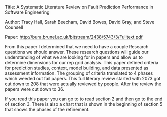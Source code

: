 Title: A Systematic Literature Review on Fault Prediction Performance in Software Engineering

Author: Tracy Hall, Sarah Beecham, David Bowes, David Gray, and Steve Counsell

Paper: http://bura.brunel.ac.uk/bitstream/2438/5743/3/Fulltext.pdf

From this paper I determined that we need to have a couple Research questions we should answer. These research questions will guide our understanding of what we are looking for in papers and allow us to determine dimensions for our rep grid analysis. This paper defined criteria for prediction studies, context, model building, and data presented as assessment information.  The grouping of criteria translated to 4 phases which weeded out fail papers. This full literary review started with 2073 got cut down to 208 that were actually reviewed by people. After the review the papers were cut down to 36.

If you read this paper you can go to to read section 2 and then go to the end of section 3. There is also a chart that is shown in the beginning of section 5 that shows the phases of the refinement.
